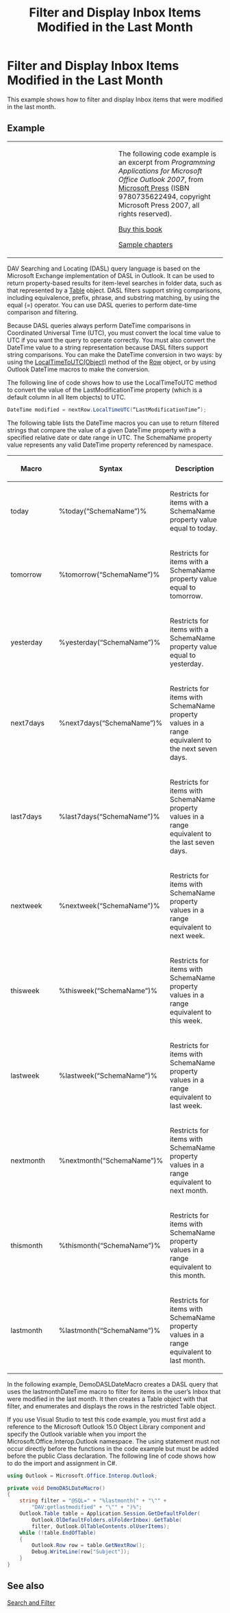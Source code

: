 ﻿---
title: 'Filter and Display Inbox Items Modified in the Last Month'
TOCTitle: 'Filter and Display Inbox Items Modified in the Last Month'
ms:assetid: ef6004dc-0b5a-4d1f-8937-1384d1dfc1ca
ms:mtpsurl: https://msdn.microsoft.com/en-us/library/Ff424482(v=office.15)
ms:contentKeyID: 55119886
ms.date: 07/24/2014
mtps_version: v=office.15


---

# Filter and Display Inbox Items Modified in the Last Month

This example shows how to filter and display Inbox items that were modified in the last month.

## Example

<table>
<colgroup>
<col style="width: 50%" />
<col style="width: 50%" />
</colgroup>
<tbody>
<tr class="odd">
<td><p></p></td>
<td><p>The following code example is an excerpt from <em>Programming Applications for Microsoft Office Outlook 2007</em>, from <a href="http://www.microsoft.com/learning/books/default.mspx">Microsoft Press</a> (ISBN 9780735622494, copyright Microsoft Press 2007, all rights reserved).</p>
<p><a href="http://www.amazon.com/gp/product/0735622493?ie=utf8%26tag=msmsdn-20%26linkcode=as2%26camp=1789%26creative=9325%26creativeasin=0735622493">Buy this book</a></p>
<p><a href="https://msdn.microsoft.com/en-us/library/cc513844(v=office.15)">Sample chapters</a></p></td>
</tr>
</tbody>
</table>


DAV Searching and Locating (DASL) query language is based on the Microsoft Exchange implementation of DASL in Outlook. It can be used to return property-based results for item-level searches in folder data, such as that represented by a [Table](https://msdn.microsoft.com/en-us/library/bb652856\(v=office.15\)) object. DASL filters support string comparisons, including equivalence, prefix, phrase, and substring matching, by using the equal (=) operator. You can use DASL queries to perform date-time comparison and filtering.

Because DASL queries always perform DateTime comparisons in Coordinated Universal Time (UTC), you must convert the local time value to UTC if you want the query to operate correctly. You must also convert the DateTime value to a string representation because DASL filters support string comparisons. You can make the DateTime conversion in two ways: by using the [LocalTimeToUTC(Object)](https://msdn.microsoft.com/en-us/library/bb645832\(v=office.15\)) method of the [Row](https://msdn.microsoft.com/en-us/library/bb610126\(v=office.15\)) object, or by using Outlook DateTime macros to make the conversion.

The following line of code shows how to use the LocalTimeToUTC method to convert the value of the LastModificationTime property (which is a default column in all Item objects) to UTC.

```csharp
DateTime modified = nextRow.LocalTimeUTC(“LastModificationTime”);
```

The following table lists the DateTime macros you can use to return filtered strings that compare the value of a given DateTime property with a specified relative date or date range in UTC. The SchemaName property value represents any valid DateTime property referenced by namespace.

<table>
<colgroup>
<col style="width: 33%" />
<col style="width: 33%" />
<col style="width: 33%" />
</colgroup>
<thead>
<tr class="header">
<th><p>Macro</p></th>
<th><p>Syntax</p></th>
<th><p>Description</p></th>
</tr>
</thead>
<tbody>
<tr class="odd">
<td><p>today</p></td>
<td><p>%today(“SchemaName”)%</p></td>
<td><p>Restricts for items with a SchemaName property value equal to today.</p></td>
</tr>
<tr class="even">
<td><p>tomorrow</p></td>
<td><p>%tomorrow(“SchemaName”)%</p></td>
<td><p>Restricts for items with a SchemaName property value equal to tomorrow.</p></td>
</tr>
<tr class="odd">
<td><p>yesterday</p></td>
<td><p>%yesterday(“SchemaName”)%</p></td>
<td><p>Restricts for items with a SchemaName property value equal to yesterday.</p></td>
</tr>
<tr class="even">
<td><p>next7days</p></td>
<td><p>%next7days(“SchemaName”)%</p></td>
<td><p>Restricts for items with SchemaName property values in a range equivalent to the next seven days.</p></td>
</tr>
<tr class="odd">
<td><p>last7days</p></td>
<td><p>%last7days(“SchemaName”)%</p></td>
<td><p>Restricts for items with SchemaName property values in a range equivalent to the last seven days.</p></td>
</tr>
<tr class="even">
<td><p>nextweek</p></td>
<td><p>%nextweek(“SchemaName”)%</p></td>
<td><p>Restricts for items with SchemaName property values in a range equivalent to next week.</p></td>
</tr>
<tr class="odd">
<td><p>thisweek</p></td>
<td><p>%thisweek(“SchemaName”)%</p></td>
<td><p>Restricts for items with SchemaName property values in a range equivalent to this week.</p></td>
</tr>
<tr class="even">
<td><p>lastweek</p></td>
<td><p>%lastweek(“SchemaName”)%</p></td>
<td><p>Restricts for items with SchemaName property values in a range equivalent to last week.</p></td>
</tr>
<tr class="odd">
<td><p>nextmonth</p></td>
<td><p>%nextmonth(“SchemaName”)%</p></td>
<td><p>Restricts for items with SchemaName property values in a range equivalent to next month.</p></td>
</tr>
<tr class="even">
<td><p>thismonth</p></td>
<td><p>%thismonth(“SchemaName”)%</p></td>
<td><p>Restricts for items with SchemaName property values in a range equivalent to this month.</p></td>
</tr>
<tr class="odd">
<td><p>lastmonth</p></td>
<td><p>%lastmonth(“SchemaName”)%</p></td>
<td><p>Restricts for items with SchemaName property values in a range equivalent to last month.</p></td>
</tr>
</tbody>
</table>


In the following example, DemoDASLDateMacro creates a DASL query that uses the lastmonthDateTime macro to filter for items in the user’s Inbox that were modified in the last month. It then creates a Table object with that filter, and enumerates and displays the rows in the restricted Table object.

If you use Visual Studio to test this code example, you must first add a reference to the Microsoft Outlook 15.0 Object Library component and specify the Outlook variable when you import the Microsoft.Office.Interop.Outlook namespace. The using statement must not occur directly before the functions in the code example but must be added before the public Class declaration. The following line of code shows how to do the import and assignment in C\#.

```csharp
using Outlook = Microsoft.Office.Interop.Outlook;
```

```csharp
private void DemoDASLDateMacro()
{
    string filter = "@SQL=" + "%lastmonth(" + "\"" +
        "DAV:getlastmodified" + "\"" + ")%";
    Outlook.Table table = Application.Session.GetDefaultFolder(
        Outlook.OlDefaultFolders.olFolderInbox).GetTable(
        filter, Outlook.OlTableContents.olUserItems);
    while (!table.EndOfTable)
    {
        Outlook.Row row = table.GetNextRow();
        Debug.WriteLine(row["Subject"]);
    }
}
```

## See also



[Search and Filter](search-and-filter.md)

